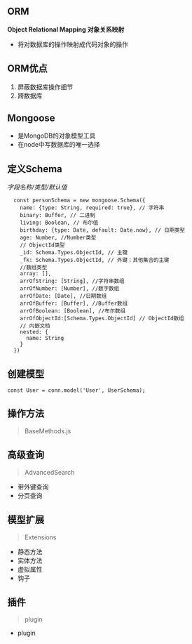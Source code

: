 ## ORM
**Object Relational Mapping 对象关系映射**
- 将对数据库的操作映射成代码对象的操作

## ORM优点
1. 屏蔽数据库操作细节
2. 跨数据库

## Mongoose
- 是MongoDB的对象模型工具
- 在node中写数据库的唯一选择

## 定义Schema
*字段名称/类型/默认值*
```
  const personSchema = new mongoose.Schema({
    name: {type: String, required: true}, // 字符串
    binary: Buffer, // 二进制
    living: Boolean, // 布尔值
    birthday: {type: Date, default: Date.now}, // 日期类型
    age: Number, //Number类型
    // ObjectId类型
    _id: Schema.Types.ObjectId, // 主键
    _fk: Schema.Types.ObjectId, // 外键；其他集合的主键
    //数组类型
    array: [], 
    arrOfString: [String], //字符串数组
    arrOfNumber: [Number], //数字数组
    arrOfDate: [Date], //日期数组
    arrOfBuffer: [Buffer], //Buffer数组
    arrOfBoolean: [Boolean], //布尔数组
    arrOfObjectId:[Schema.Types.ObjectId] // ObjectId数组
    // 内嵌文档
    nested: {
      name: String
    }
  })
```
## 创建模型
`const User = conn.model('User', UserSchema);`

## 操作方法
> BaseMethods.js

## 高级查询
> AdvancedSearch
- 带外键查询
- 分页查询

## 模型扩展
> Extensions
- 静态方法
- 实体方法
- 虚拟属性 
- 钩子

## 插件
> plugin
- plugin

